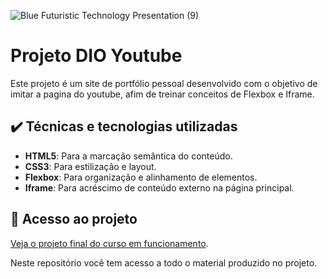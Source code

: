 
![Blue Futuristic Technology Presentation (9)](https://github.com/lshv04/Projetodioyoutube/assets/169161949/1cfb0b94-e435-4400-bfe5-1481db5f20dd)



# Projeto DIO Youtube

Este projeto é um site de portfólio pessoal desenvolvido com o objetivo de imitar a pagina do youtube, afim de treinar conceitos de Flexbox e Iframe.  

## ✔️ Técnicas e tecnologias utilizadas
- **HTML5**: Para a marcação semântica do conteúdo.  
- **CSS3**: Para estilização e layout.  
- **Flexbox**: Para organização e alinhamento de elementos.  
- **Iframe**: Para acréscimo de conteúdo externo na página principal.  
  


## 📁 Acesso ao projeto  

[Veja o projeto final do curso em funcionamento](https://lshv04.github.io/Projetodioyoutube/).

Neste repositório você tem acesso a todo o material produzido no projeto.


